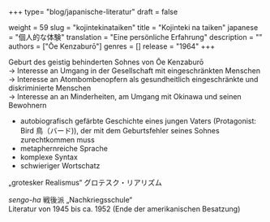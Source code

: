 +++
type= "blog/japanische-literatur"
draft = false

weight = 59
slug = "kojintekinataiken"
title = "Kojinteki na taiken"
japanese = "個人的な体験"
translation = "Eine persönliche Erfahrung"
description = ""
authors = ["Ōe Kenzaburō"]
genres = []
release = "1964"
+++

Geburt des geistig behinderten Sohnes von Ōe Kenzaburō  
-> Interesse an Umgang in der Gesellschaft mit eingeschränkten Menschen  
-> Interesse an Atombombenopfern als gesundheitlich eingeschränkte und diskriminierte Menschen  
-> Interesse an an Minderheiten, am Umgang mit Okinawa und seinen Bewohnern

- autobiografisch gefärbte Geschichte eines jungen Vaters (Protagonist: Bird 鳥（バード)), der mit dem Geburtsfehler seines Sohnes zurechtkommen muss
- metaphernreiche Sprache
- komplexe Syntax
- schwieriger Wortschatz

„grotesker Realismus“ グロテスク・リアリズム

*sengo-ha* 戦後派 „Nachkriegsschule“  
Literatur von 1945 bis ca. 1952 (Ende der amerikanischen Besatzung)
